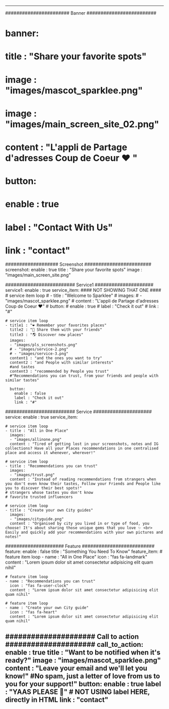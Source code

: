 ---


####################### Banner #########################
# banner:
#  title : "Share your favorite spots"
#  image : "images/mascot_sparklee.png"
#  image : "images/main_screen_site_02.png"
#  content : "L'appli de Partage d'adresses Coup de Coeur ♥ "
#  button:
#    enable : true
#    label : "Contact With Us"
#    link : "contact"

################### Screenshot ########################
screenshot:
  enable : true
  title : "Share your favorite spots"
  image : "images/main_screen_site.png"


######################### Service1 #####################
service1:
  enable : true
  service_item:
    #### NOT SHOWING THAT ONE ####
    # service item loop
    # - title : "Welcome to Sparklee"
    #  images:
    #  - "images/mascot_sparklee.png"
    #  content : "L'appli de Partage d'adresses Coup de Coeur ♥"
    #  button:
    #    enable : true
    #    label : "Check it out"
    #    link : "#"

    # service item loop
    - title1 : "❤️ Remember your favorites places"
      title2 : "👭 Share them with your friends"
      title3 : "🌎 Discover new places"
      images:
      - "images/pls_screenshots.png"
      # - "images/service-2.png"
      # - "images/service-3.png"
      content1 : "and the ones you want to try"
      content2 : "and People with similar interests"
      #and tastes
      content3 : "recommended by People you trust"
      #"Recommendations you can trust, from your friends and people with similar tastes"

      button:
        enable : false
        label : "Check it out"
        link : "#"

######################### Service #####################
service:
  enable : true
  service_item:

    # service item loop
    - title : "All in One Place"
      images:
      - "images/allinone.png"
      content : "Tired of getting lost in your screenshots, notes and IG collections? Have all your Places recommendations in one centralised place and access it whenever, wherever!"

    # service item loop
    - title : "Recommendations you can trust"
      images:
      - "images/trust.png"
      content : "Instead of reading recommendations from strangers when you don't even know their tastes, Follow your Friends and People like you to discover their best spots!"
    # strangers whose tastes you don't know
    # favorite trusted influencers

    # service item loop
    - title : "Create your own City guides"
      images:
      - "images/cityguide.png"
      content : "Organised by city you lived in or type of food, you choose! It's about sharing those unique gems that you love ✨ <br> Easily and quickly add your recommendations with your own pictures and notes!"


##################### Feature ##########################
feature:
  enable : false
  title : "Something You Need To Know"
  feature_item:
    # feature item loop
    - name : "All in One Place"
      icon : "fas fa-landmark"
      content : "Lorem ipsum dolor sit amet consectetur adipisicing elit quam nihil"
      
    # feature item loop
    - name : "Recommendations you can trust"
      icon : "fas fa-user-clock"
      content : "Lorem ipsum dolor sit amet consectetur adipisicing elit quam nihil"
      
    # feature item loop
    - name : "Create your own City guide"
      icon : "fas fa-heart"
      content : "Lorem ipsum dolor sit amet consectetur adipisicing elit quam nihil"
      

##################### Call to action #####################
call_to_action:
  enable : true
  title : "Want to be notified when it's ready?"
  image : "images/mascot_sparklee.png"
  content : "Leave your email and we'll let you know!"
  #No spam, just a letter of love from us to you for your support!"
  button:
    enable : true
    label : "YAAS PLEASE 🙌"
    # NOT USING label HERE, directly in HTML
    link : "contact"
---